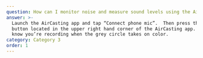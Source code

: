 ```yaml
---
question: How can I monitor noise and measure sound levels using the AirCasting app?
answer: >-
  Launch the AirCasting app and tap “Connect phone mic”.  Then press the record
  button located in the upper right hand corner of the AirCasting app.  You’ll
  know you’re recording when the grey circle takes on color.
category: Category 3
order: 1
---
```


